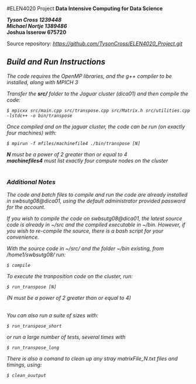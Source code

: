 #ELEN4020 Project
**Data Intensive Computing for Data Science**

***Tyson Cross      1239448*** <br>
***Michael Nortje   1389486*** <br>
**Joshua Isserow      675720** <br>

Source repository: <i>https://github.com/TysonCross/ELEN4020_Project.git<i>
## Build and Run Instructions
The code requires the OpenMP libraries, and the g++ compiler to be installed, along with MPICH 3

Transfer the **src/** folder to the Jaguar cluster (dica01) and then compile the code:

<pre><code>$ mpicxx src/main.cpp src/transpose.cpp src/Matrix.h src/utilities.cpp -lstdc++ -o bin/transpose</code></pre>

Once compiled and on the jaguar cluster, the code can be run (on exactly four machines) with:
<pre><code>$ mpirun -f mfiles/machinefile4 ./bin/transpose [N]</code></pre>
**N** must be a power of 2 greater than or equal to 4 <br> 
**machinefiles4** must list exactly four compute nodes on the cluster <br> <br>

### Additional Notes
The code and batch files to compile and run the code are already installed in swbsutg08@dica01, using the default administrator provided password for the account.

If you wish to compile the code on swbsutg08@dica01, the latest source code is already in ~/src and the compiled executable in ~/bin. However, if you wish to re-compile the source, there is a bash script for your convenience.

With the source code in ~/src/ and the folder ~/bin existing, from /home1/swbsutg08/ run:
<pre><code>$ compile</code></pre>

To execute the tranposition code on the cluster, run:
<pre><code>$ run_transpose [N] </code></pre>
(N must be a power of 2 greater than or equal to 4) <br> <br>

You can also run a suite of sizes with:

<pre><code>$ run_transpose_short</code></pre>

or run a large number of tests, several times with 

<pre><code>$ run_transpose_long</code></pre>

There is also a comand to clean up any stray matrixFile_N.txt files and timings, using:
<pre><code>$ clean_ouutput</code></pre>

